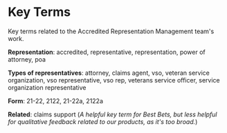 # Key Terms
Key terms related to the Accredited Representation Management team's work.

**Representation**: accredited, representative, representation, power of attorney, poa

**Types of representatives**: attorney, claims agent, vso, veteran service organization, vso representative, vso rep, veterans service officer, service organization representative

**Form**: 21-22, 2122, 21-22a, 2122a
 
**Related**: claims support (_A helpful key term for Best Bets, but less helpful for qualitative feedback related to our products, as it's too broad._)
